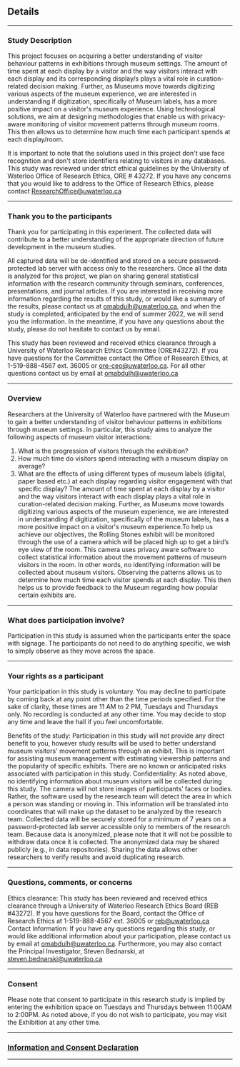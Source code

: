 ## Details

---

### Study Description

This project focuses on acquiring a better understanding of visitor behaviour patterns in exhibitions through museum settings. The amount of time spent at each display by a visitor and the way visitors interact with each display and its corresponding display/s plays a vital role in curation-related decision making. Further, as Museums move towards digitizing various aspects of the museum experience, we are interested in understanding if digitization, specifically of Museum labels, has a more positive impact on a visitor's museum experience. Using technological solutions, we aim at designing methodologies that enable us with privacy-aware monitoring of visitor movement patterns through museum rooms. This then allows us to determine how much time each participant spends at each display/room. 

It is important to note that the solutions used in this project don't use face recognition and don't store identifiers relating to visitors in any databases. This study was reviewed under strict ethical guidelines by the University of Waterloo Office of Research Ethics, ORE # 43272. If you have any concerns that you would like to address to the Office of Research Ethics, please contact ResearchOffice@uwaterloo.ca

---
### Thank you to the participants

Thank you for participating in this experiment. The collected data will contribute to a better understanding of the appropriate direction of future development in the museum studies.


All captured data will be de-identified and stored on a secure password-protected lab server with access only to the researchers. Once all the data is analyzed for this project, we plan on sharing general statistical information with the research community through seminars, conferences, presentations, and journal articles. If you are interested in receiving more information regarding the results of this study, or would like a summary of the results, please contact us at omabdulh@uwaterloo.ca, and when the study is completed, anticipated by the end of summer 2022, we will send you the information. In the meantime, if you have any questions about the study, please do not hesitate to contact us by email.

This study has been reviewed and received ethics clearance through a University of Waterloo Research Ethics Committee (ORE#43272). If you have questions for the Committee contact the Office of Research Ethics, at 1-519-888-4567 ext. 36005 or ore-ceo@uwaterloo.ca. For all other questions contact us by email at omabdulh@uwaterloo.ca

---

### Overview

Researchers at the University of Waterloo have partnered with the Museum to gain a better understanding of visitor behaviour patterns in exhibitions through museum settings. In particular, this study aims to analyze the following aspects of museum visitor interactions:
1. What is the progression of visitors through the exhibition?
2. How much time do visitors spend interacting with a museum display on average?
3. What are the effects of using different types of museum labels (digital, paper based etc.) at each display regarding visitor engagement with that specific display?
The amount of time spent at each display by a visitor and the way visitors interact with each display plays a vital role in curation-related decision making. Further, as Museums move towards digitizing various aspects of the museum experience, we are interested in understanding if digitization, specifically of the museum labels, has a more positive impact on a visitor's museum experience.To help us achieve our objectives, the Rolling Stones exhibit will be monitored through the use of a camera which will be placed high up to get a bird’s eye view of the room. This camera uses privacy aware software to collect statistical information about the movement patterns of museum visitors in the room. In other words, no identifying information will be collected about museum visitors. Observing the patterns allows us to determine how much time each visitor spends at each display. This then helps us to provide feedback to the Museum regarding how popular certain exhibits are.

---

### What does participation involve? 
Participation in this study is assumed when the participants enter the  space with signage. The participants do not need to do anything  specific, we wish to simply observe as they move across the space. 

---

### Your rights as a participant

Your participation in this study is voluntary. You may decline to  participate by coming back at any point other than the time periods  specified. For the sake of clarity, these times are 11 AM to 2 PM,  Tuesdays and Thursdays only. No recording is conducted at any other  time. You may decide to stop any time and leave the hall if you feel  uncomfortable. 

Benefits of the study: Participation in this study will not provide any direct benefit to you, however study results will be used to better understand museum visitors' movement patterns through an exhibit. This is important for assisting museum management with estimating viewership patterns and the popularity of specific exhibits. There are no known or anticipated risks associated with participation in this study.
Confidentiality: As noted above, no identifying information about museum visitors will be collected during this study. The camera will not store images of participants’ faces or bodies. Rather, the software used by the research team will detect the area in which a person was standing or moving in. This information will be translated into coordinates that will make up the dataset to be analyzed by the research team. Collected data will be securely stored for a minimum of 7 years on a password-protected lab server accessible only to members of the research team. Because data is anonymized, please note that it will not be possible to withdraw data once it is collected. The anonymized data may be shared publicly (e.g., in data repositories). Sharing the data allows other researchers to verify results and avoid duplicating research. 

---

### Questions, comments, or concerns 
Ethics clearance: This study has been reviewed and received ethics  clearance through a University of Waterloo Research Ethics Board  (REB #43272). If you have questions for the Board, contact the Office  of Research Ethics at 1-519-888-4567 ext. 36005 or reb@uwaterloo.ca 
Contact Information: If you have any questions regarding this  study, or would like additional information about your participation,  please contact us by email at omabdulh@uwaterloo.ca. Furthermore,  you may also contact the Principal Investigator, Steven Bednarski, at  steven.bednarski@uwaterloo.ca 

---

### Consent 
Please note that consent to participate in this research study is implied by entering the exhibition space on Tuesdays and Thursdays between 11:00AM to 2:00PM. As noted above, if you do not wish to participate, you may visit the Exhibition at any other time.

---

### [Information and Consent Declaration](/museum-studies/sample_page)

---
